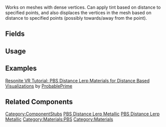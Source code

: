 <languages></languages> <translate>

Works on meshes with dense vertices. Can apply tint based on distance to
specified points, and also displaces the vertices in the mesh based on
distance to specified points (possibly towards/away from the point).

## Fields

## Usage

## Examples

[Resonite VR Tutorial: PBS Distance Lerp Materials for Distance Based
Visualizations](https://www.youtube.com/watch?v=vqUgZhb7XJE) by
[ProbablePrime](User:ProbablePrime "wikilink")

## Related Components

</translate>

[Category:ComponentStubs](Category:ComponentStubs "wikilink") [PBS
Distance Lerp Metallic](Category:Components{{#translation:}} "wikilink")
[PBS Distance Lerp
Metallic](Category:Components:Assets:Materials:PBS{{#translation:}} "wikilink")
[Category:Materials:PBS](Category:Materials:PBS "wikilink")
[Category:Materials](Category:Materials "wikilink")